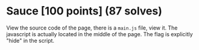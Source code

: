 # Sauce [100 points] (87 solves)
View the source code of the page, there is a `main.js` file, view it. The javascript is actually located in the middle of the page.
The flag is explicitly "hide" in the script. 